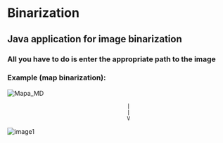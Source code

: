 # Binarization

## Java application for image binarization

### All you have to do is enter the appropriate path to the image

### Example (map binarization):

![Mapa_MD](https://user-images.githubusercontent.com/77443821/231869629-52c5e4cb-8a45-40e7-8ef6-e45596ad94ca.png)

                                          |
                                          |
                                          V
![image1](https://user-images.githubusercontent.com/77443821/231869841-04acfff0-e46f-4e45-bbae-5cc31867bb73.png)
